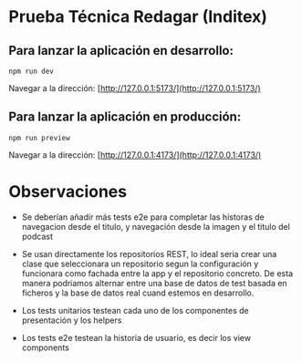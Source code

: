 # Prueba Técnica Redagar (Inditex)

## Para lanzar la aplicación en desarrollo:

```
npm run dev
```
Navegar a la dirección: [http://127.0.0.1:5173/](http://127.0.0.1:5173/)

## Para lanzar la aplicación en producción:

```
npm run preview
```
Navegar a la dirección: [http://127.0.0.1:4173/](http://127.0.0.1:4173/)


# Observaciones

- Se deberían añadir más tests e2e para completar las historas de navegacion desde el titulo, y navegación desde
la imagen y el titulo del podcast

- Se usan directamente los repositorios REST, lo ideal seria crear una clase que seleccionara un repositorio
segun la configuración y funcionara como fachada entre la app y el repositorio concreto. De esta manera podriamos
alternar entre una base de datos de test basada en ficheros y la base de datos real cuand estemos en desarrollo.

- Los tests unitarios testean cada uno de los componentes de presentación y los helpers
- Los tests e2e testean la historia de usuario, es decir los view components